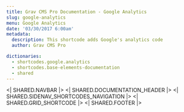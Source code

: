 ```yaml
---
title: Grav CMS Pro Documentation - Google Analytics
slug: google-analytics
menu: Google Analytics
date: '03/30/2017 6:00am'
metadata:
  description: This shortcode adds Google's analytics code
  author: Grav CMS Pro

dictionaries:
  - shortcodes.google.analytics
  - shortcodes.base-elements-documentation
  - shared
---
```


<| SHARED.NAVBAR |>
<| SHARED.DOCUMENTATION_HEADER |>
<| SHARED.SIDENAV_SHORTCODES_NAVIGATION |>
<| SHARED.GRID_SHORTCODE |>
<| SHARED.FOOTER |>
